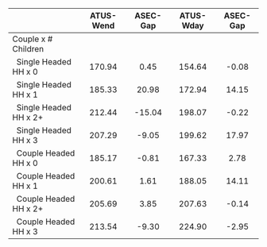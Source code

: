 
|                      |    ATUS-Wend |     ASEC-Gap |    ATUS-Wday |     ASEC-Gap |
| -------------------- | :----------: | :----------: | :----------: | :----------: |
| Couple x # Children  |              |              |              |              |
| &nbsp;&nbsp;Single Headed HH x 0 |       170.94 |         0.45 |       154.64 |        -0.08 |
| &nbsp;&nbsp;Single Headed HH x 1 |       185.33 |        20.98 |       172.94 |        14.15 |
| &nbsp;&nbsp;Single Headed HH x 2+ |       212.44 |       -15.04 |       198.07 |        -0.22 |
| &nbsp;&nbsp;Single Headed HH x 3 |       207.29 |        -9.05 |       199.62 |        17.97 |
| &nbsp;&nbsp;Couple Headed HH x 0 |       185.17 |        -0.81 |       167.33 |         2.78 |
| &nbsp;&nbsp;Couple Headed HH x 1 |       200.61 |         1.61 |       188.05 |        14.11 |
| &nbsp;&nbsp;Couple Headed HH x 2+ |       205.69 |         3.85 |       207.63 |        -0.14 |
| &nbsp;&nbsp;Couple Headed HH x 3 |       213.54 |        -9.30 |       224.90 |        -2.95 |

